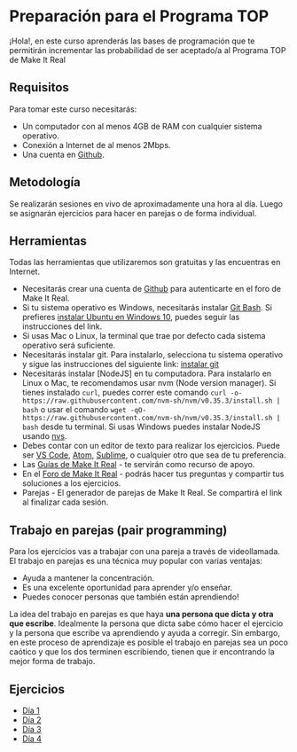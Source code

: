 # Preparación para el Programa TOP

¡Hola!, en este curso aprenderás las bases de programación que te permitirán incrementar las probabilidad de ser aceptado/a al Programa TOP de Make It Real

## Requisitos

Para tomar este curso necesitarás:

- Un computador con al menos 4GB de RAM con cualquier sistema operativo.
- Conexión a Internet de al menos 2Mbps.
- Una cuenta en [Github](https://github.com/).

## Metodología

Se realizarán sesiones en vivo de aproximadamente una hora al día. Luego se asignarán ejercicios para hacer en parejas o de forma individual.

## Herramientas

Todas las herramientas que utilizaremos son gratuitas y las encuentras en Internet.

- Necesitarás crear una cuenta de [Github](https://github.com/) para autenticarte en el foro de Make It Real.
- Si tu sistema operativo es Windows, necesitarás instalar [Git Bash](https://git-scm.com/download/win). Si prefieres [instalar Ubuntu en Windows 10](https://ubuntu.com/tutorials/ubuntu-on-windows#1-overview), puedes seguir las instrucciones del link.
- Si usas Mac o Linux, la terminal que trae por defecto cada sistema operativo será suficiente.
- Necesitarás instalar git. Para instalarlo, selecciona tu sistema operativo y sigue las instrucciones del siguiente link: [instalar git](https://git-scm.com/download/)
- Necesitarás instalar [NodeJS] en tu computadora. Para instalarlo en Linux o Mac, te recomendamos usar nvm (Node version manager). Si tienes instalado `curl`, puedes correr este comando `curl -o- https://raw.githubusercontent.com/nvm-sh/nvm/v0.35.3/install.sh | bash` o usar el comando `wget -qO- https://raw.githubusercontent.com/nvm-sh/nvm/v0.35.3/install.sh | bash` desde tu terminal. Si usas Windows puedes instalar NodeJS usando [nvs](https://github.com/jasongin/nvs).
- Debes contar con un editor de texto para realizar los ejercicios. Puede ser [VS Code](https://code.visualstudio.com/), [Atom](https://atom.io/), [Sublime](https://www.sublimetext.com/), o cualquier otro que sea de tu preferencia.
- Las [Guías de Make It Real](https://guias.makeitreal.camp/javascript-i) - te servirán como recurso de apoyo.
- En el [Foro de Make It Real](https://foro.makeitreal.camp/) - podrás hacer tus preguntas y compartir tus soluciones a los ejercicios.
- Parejas - El generador de parejas de Make It Real. Se compartirá el link al finalizar cada sesión.

## Trabajo en parejas (pair programming)

Para los ejercicios vas a trabajar con una pareja a través de videollamada. El trabajo en parejas es una técnica muy popular con varias ventajas:

- Ayuda a mantener la concentración.
- Es una excelente oportunidad para aprender y/o enseñar.
- Puedes conocer personas que también están aprendiendo!

La idea del trabajo en parejas es que haya **una persona que dicta y otra que escribe**. Idealmente la persona que dicta sabe cómo hacer el ejercicio y la persona que escribe va aprendiendo y ayuda a corregir. Sin embargo, en este proceso de aprendizaje es posible el trabajo en parejas sea un poco caótico y que los dos terminen escribiendo, tienen que ir encontrando la mejor forma de trabajo.

## Ejercicios
- [Día 1](dia-1.md)
- [Día 2](dia-2.md)
- [Día 3](dia-3.md)
- [Día 4](dia-4.md)

